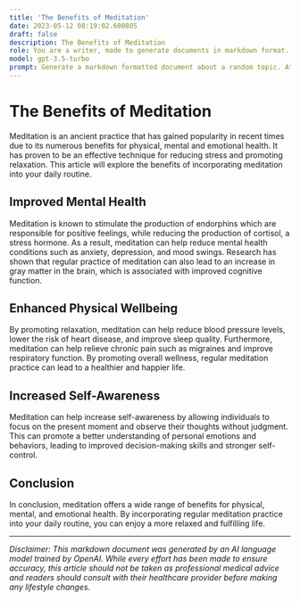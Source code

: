 ```yaml
---
title: 'The Benefits of Meditation'
date: 2023-05-12 08:19:02.600805
draft: false
description: The Benefits of Meditation
role: You are a writer, made to generate documents in markdown format. It is very important that all of the documents you generate are in valid markdown format.
model: gpt-3.5-turbo
prompt: Generate a markdown formatted document about a random topic. At the bottom, include a disclaimer explaining that the document was generated by you. The first line of the document should be the title. Make sure that the entire document is in proper markdown format, using a mix of various tags to make the document visually appealing.
---
```


# The Benefits of Meditation

Meditation is an ancient practice that has gained popularity in recent times due to its numerous benefits for physical, mental and emotional health. It has proven to be an effective technique for reducing stress and promoting relaxation. This article will explore the benefits of incorporating meditation into your daily routine.

## Improved Mental Health

Meditation is known to stimulate the production of endorphins which are responsible for positive feelings, while reducing the production of cortisol, a stress hormone. As a result, meditation can help reduce mental health conditions such as anxiety, depression, and mood swings. Research has shown that regular practice of meditation can also lead to an increase in gray matter in the brain, which is associated with improved cognitive function.

## Enhanced Physical Wellbeing

By promoting relaxation, meditation can help reduce blood pressure levels, lower the risk of heart disease, and improve sleep quality. Furthermore, meditation can help relieve chronic pain such as migraines and improve respiratory function. By promoting overall wellness, regular meditation practice can lead to a healthier and happier life.

## Increased Self-Awareness

Meditation can help increase self-awareness by allowing individuals to focus on the present moment and observe their thoughts without judgment. This can promote a better understanding of personal emotions and behaviors, leading to improved decision-making skills and stronger self-control.

## Conclusion

In conclusion, meditation offers a wide range of benefits for physical, mental, and emotional health. By incorporating regular meditation practice into your daily routine, you can enjoy a more relaxed and fulfilling life.

---

*Disclaimer: This markdown document was generated by an AI language model trained by OpenAI. While every effort has been made to ensure accuracy, this article should not be taken as professional medical advice and readers should consult with their healthcare provider before making any lifestyle changes.*
